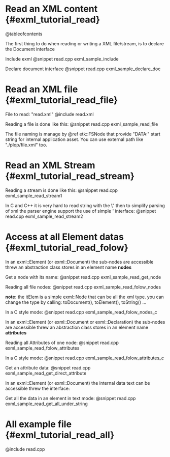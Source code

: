 Read an XML content                                {#exml_tutorial_read}
===================

@tableofcontents

The first thing to do when reading or writing a XML file/stream, is to declare the Document interface

Include exml
@snippet read.cpp exml_sample_include

Declare document interface
@snippet read.cpp exml_sample_declare_doc


Read an XML file                                 {#exml_tutorial_read_file}
================

File to read: "read.xml"
@include read.xml

Reading a file is done like this:
@snippet read.cpp exml_sample_read_file

The file naming is manage by @ref etk::FSNode that provide "DATA:" start string for internal application asset. You can use external path like "./plop/file.xml" too.


Read an XML Stream                              {#exml_tutorial_read_stream}
==================

Reading a stream is done like this:
@snippet read.cpp exml_sample_read_stream1

In C and C++ it is very hard to read string with the \\" then to simplify parsing of xml the parser engine support the use of simple ' interface:
@snippet read.cpp exml_sample_read_stream2


Access at all Element datas                     {#exml_tutorial_read_folow}
===========================

In an exml::Element (or exml::Document) the sub-nodes are accessible threw an abstraction class stores in an element name **nodes**

Get a node with its name:
@snippet read.cpp exml_sample_read_get_node

Reading all file nodes:
@snippet read.cpp exml_sample_read_folow_nodes

**note:** the itElem is a simple exml::Node that can be all the xml type. you can change the type by calling: toDocument(), toElement(), toString() ...

In a C style mode:
@snippet read.cpp exml_sample_read_folow_nodes_c



In an exml::Element (or exml::Document or exml::Declaration) the sub-nodes are accessible threw an abstraction class stores in an element name **attributes**

Reading all Attributes of one node:
@snippet read.cpp exml_sample_read_folow_attributes

In a C style mode:
@snippet read.cpp exml_sample_read_folow_attributes_c

Get an attribute data:
@snippet read.cpp exml_sample_read_get_direct_attribute




In an exml::Element (or exml::Document) the internal data text can be accessible threw the interface:

Get all the data in an element in text mode:
@snippet read.cpp exml_sample_read_get_all_under_string



All example file                                  {#exml_tutorial_read_all}
================

@include read.cpp

